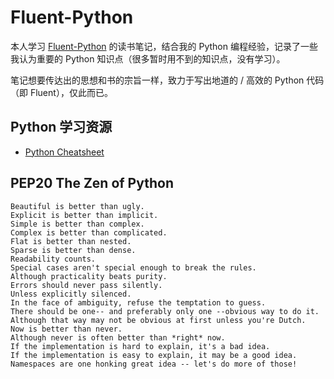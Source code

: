 # Fluent-Python

本人学习 [Fluent-Python](<https://book.douban.com/subject/26278021/>) 的读书笔记，结合我的 Python 编程经验，记录了一些我认为重要的 Python 知识点（很多暂时用不到的知识点，没有学习）。

笔记想要传达出的思想和书的宗旨一样，致力于写出地道的 / 高效的 Python 代码（即 Fluent），仅此而已。  

## Python 学习资源

* [Python Cheatsheet](<https://github.com/gto76/python-cheatsheet>)

## PEP20 The Zen of Python

```
Beautiful is better than ugly.
Explicit is better than implicit.
Simple is better than complex.
Complex is better than complicated.
Flat is better than nested.
Sparse is better than dense.
Readability counts.
Special cases aren't special enough to break the rules.
Although practicality beats purity.
Errors should never pass silently.
Unless explicitly silenced.
In the face of ambiguity, refuse the temptation to guess.
There should be one-- and preferably only one --obvious way to do it.
Although that way may not be obvious at first unless you're Dutch.
Now is better than never.
Although never is often better than *right* now.
If the implementation is hard to explain, it's a bad idea.
If the implementation is easy to explain, it may be a good idea.
Namespaces are one honking great idea -- let's do more of those!
```



